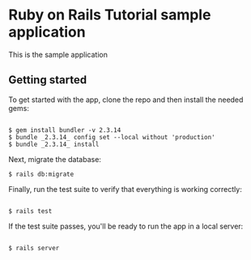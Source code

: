 # Ruby on Rails Tutorial sample application

This is the sample application

## Getting started

To get started with the app, clone the repo and then install the needed gems:

```

$ gem install bundler -v 2.3.14
$ bundle _2.3.14_ config set --local without 'production'
$ bundle _2.3.14_ install
```

Next, migrate the database:
```
$ rails db:migrate
```

Finally, run the test suite to verify that everything is working correctly:

```

$ rails test
```

If the test suite passes, you'll be ready to run the app in a local server:

```

$ rails server
```
